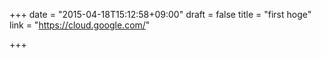 +++
date = "2015-04-18T15:12:58+09:00"
draft = false
title = "first hoge"
link = "https://cloud.google.com/"

+++

